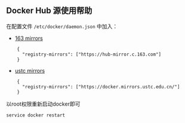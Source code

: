 Docker Hub 源使用帮助
-----

在配置文件 ``/etc/docker/daemon.json`` 中加入：


- [163 mirrors](daemon_163.json) 
```
    {
      "registry-mirrors": ["https://hub-mirror.c.163.com"]
    }
```

- [ustc mirrors](daemon_ustc.json) 
```
    {
      "registry-mirrors": ["https://docker.mirrors.ustc.edu.cn/"]
    }
```


以root权限重新启动docker即可
```
service docker restart
```
